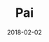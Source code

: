 ---
title: Pai
date: 2018-02-02
countries:
  - Thailand
resources:
  - src: DSCF0732.jpg
    params: 
      weight: 0
  - src: DSCF0816.jpg
    params: 
      weight: 1
  - src: DSCF0798.jpg
    params: 
      weight: 2
  - src: DSCF0817.jpg
    params: 
      weight: 3
  - src: DSCF0013.jpg
    params: 
      weight: 4
  - src: DSCF0016.jpg
    params: 
      weight: 5
  - src: DSCF0076.jpg
    params: 
      weight: 6
  - src: DSCF0126.jpg
    params: 
      weight: 7
  - src: DSCF0279.jpg
    params: 
      weight: 8
  - src: DSCF0580.jpg
    params: 
      weight: 9
  - src: DSCF0586.jpg
    params: 
      weight: 10
  - src: DSCF0601.jpg
    params: 
      weight: 11
  - src: DSCF0632.jpg
    params: 
      weight: 12
  - src: DSCF0661.jpg
    params: 
      weight: 13
  - src: DSCF0672.jpg
    params: 
      weight: 14
  - src: DSCF0683.jpg
    params: 
      weight: 15
  - src: DSCF0693.jpg
    params: 
      weight: 16
  - src: feature.jpg
    params: 
      weight: 17
---
